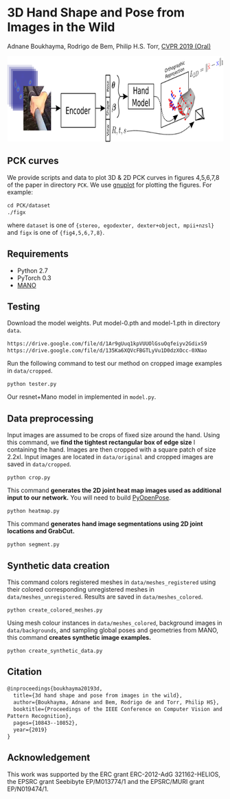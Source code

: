 # 3D Hand Shape and Pose from Images in the Wild
Adnane Boukhayma, Rodrigo de Bem, Philip H.S. Torr, 
[CVPR 2019 (Oral)](https://arxiv.org/abs/1902.03451)

<img src="docs/pipeline.png" height="200"/>

## PCK curves
We provide scripts and data to plot 3D & 2D PCK curves in figures 4,5,6,7,8 of the paper in directory `PCK`. We use [gnuplot](http://www.gnuplot.info/) for plotting the figures. For example:
```
cd PCK/dataset
./figx
```
where `dataset` is one of `{stereo, egodexter, dexter+object, mpii+nzsl}` and `figx` is one of `{fig4,5,6,7,8}`. 


## Requirements
+ Python 2.7
+ PyTorch 0.3
+ [MANO](http://mano.is.tue.mpg.de/) 

## Testing
Download the model weights. Put model-0.pth and model-1.pth in directory `data`.
```
https://drive.google.com/file/d/1Ar9gUuq1kpVUUOlGsuOqfeiyv2GdixS9
https://drive.google.com/file/d/135Ka6XQVcFBGTLyVu1D0dzXOcc-0XNao
```
Run the following command to test our method on cropped image examples in `data/cropped`. 
```
python tester.py
```
Our resnet+Mano model in implemented in `model.py`.

## Data preprocessing
Input images are assumed to be crops of fixed size around the hand. Using this command, we **find the tightest rectangular box of edge size**
l containing the hand. Images are then cropped with a square patch of size 2.2xl. Input images are located in `data/original` and cropped images are saved in `data/cropped`.

```
python crop.py
```
This command **generates the 2D joint heat map images used as additional input to our network.** You will need to build [PyOpenPose](https://github.com/FORTH-ModelBasedTracker/PyOpenPose). 
```
python heatmap.py
```
This command **generates hand image segmentations using 2D joint locations and GrabCut.** 
```
python segment.py
```

## Synthetic data creation
This command colors registered meshes in `data/meshes_registered` using their colored corresponding unregistered meshes in `data/meshes_unregistered`. Results are saved in `data/meshes_colored`.         
```
python create_colored_meshes.py
```
Using mesh colour instances in `data/meshes_colored`, background images in `data/backgrounds`, and sampling global poses and geometries from MANO, this command **creates synthetic image examples.** 
```
python create_synthetic_data.py
```


## Citation
    @inproceedings{boukhayma20193d,
      title={3d hand shape and pose from images in the wild},
      author={Boukhayma, Adnane and Bem, Rodrigo de and Torr, Philip HS},
      booktitle={Proceedings of the IEEE Conference on Computer Vision and Pattern Recognition},
      pages={10843--10852},
      year={2019}
    }

## Acknowledgement
This work was supported by the ERC grant ERC-2012-AdG 321162-HELIOS, the EPSRC grant Seebibyte EP/M013774/1 and the EPSRC/MURI grant EP/N019474/1.